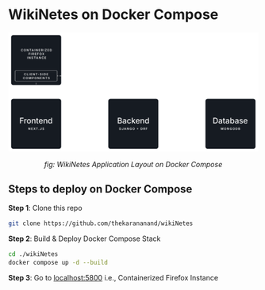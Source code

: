 # WikiNetes on Docker Compose

![WikiNetes Application Layout](./composeLayout.svg)
<div align='center'><i>fig: WikiNetes Application Layout on Docker Compose </i></div>

## Steps to deploy on Docker Compose

**Step 1**: Clone this repo 
``` bash
git clone https://github.com/thekarananand/wikiNetes
```

**Step 2**: Build & Deploy Docker Compose Stack
``` bash
cd ./wikiNetes
docker compose up -d --build
```

**Step 3**: Go to [localhost:5800](http://localhost:5800/) i.e., Containerized Firefox Instance